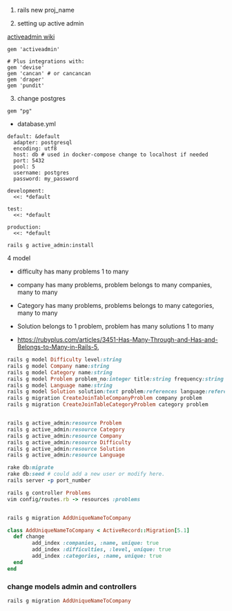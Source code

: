 1. rails new proj_name

2. setting up active admin

[activeadmin wiki](https://activeadmin.info/documentation.html)

```
gem 'activeadmin'

# Plus integrations with:
gem 'devise'
gem 'cancan' # or cancancan
gem 'draper'
gem 'pundit'
```

3. change postgres

```
gem "pg"
```

* database.yml
```
default: &default
  adapter: postgresql
  encoding: utf8
  host: db # used in docker-compose change to localhost if needed
  port: 5432
  pool: 5
  username: postgres
  password: my_password

development:
  <<: *default

test:
  <<: *default

production:
  <<: *default
```

```
rails g active_admin:install
```

4 model

* difficulty has many problems 1 to many
* company has many problems, problem belongs to many companies, many to many
* Category has many problems, problems belongs to many categories, many to many
* Solution belongs to 1 problem, problem has many solutions 1 to many

* https://rubyplus.com/articles/3451-Has-Many-Through-and-Has-and-Belongs-to-Many-in-Rails-5, 

```ruby
rails g model Difficulty level:string
rails g model Company name:string
rails g model Category name:string
rails g model Problem problem_no:integer title:string frequency:string reference:string appendix:string url:string difficulty:references
rails g model Language name:string
rails g model Solution solution:text problem:references language:references
rails g migration CreateJoinTableCompanyProblem company problem
rails g migration CreateJoinTableCategoryProblem category problem


rails g active_admin:resource Problem
rails g active_admin:resource Category
rails g active_admin:resource Company
rails g active_admin:resource Difficulty
rails g active_admin:resource Solution
rails g active_admin:resource Language

rake db:migrate
rake db:seed # could add a new user or modify here. 
rails server -p port_number

rails g controller Problems
vim config/routes.rb -> resources :problems


rails g migration AddUniqueNameToCompany

class AddUniqueNameToCompany < ActiveRecord::Migration[5.1]
  def change
        add_index :companies, :name, unique: true
        add_index :difficulties, :level, unique: true
        add_index :categories, :name, unique: true
  end
end
```

### change models admin and controllers

```ruby
rails g migration AddUniqueNameToCompany
```
